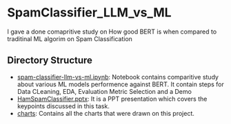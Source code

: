 # SpamClassifier_LLM_vs_ML
I gave a done comapritive study on How good BERT is when compared to traditinal ML algorim on Spam Classification

## Directory Structure
- [spam-classifier-llm-vs-ml.ipynb](./spam-classifier-llm-vs-ml.ipynb): Notebook contains comparitive study about various ML models performence against BERT. It contain steps for Data CLeaning, EDA, Evaluation Metric Selection and a Demo
- [HamSpamClassifier.pptx](./HamSpamClassifier.pptx): It is a PPT presentation which covers the keypoints discussed in this task.
- [charts](./charts): Contains all the charts that were drawn on this project.
